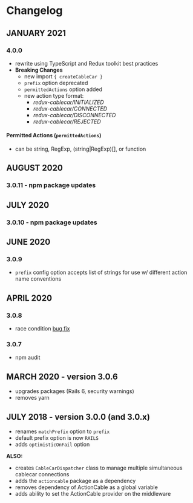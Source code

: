 # Changelog
## JANUARY 2021
### 4.0.0
- rewrite using TypeScript and Redux toolkit best practices
- **Breaking Changes**
  - new import `{ createCableCar }`
  - `prefix` option deprecated
  - `permittedActions` option added
  - new action type format:
    - *redux-cablecar/INITIALIZED*
    - *redux-cablecar/CONNECTED*
    - *redux-cablecar/DISCONNECTED*
    - *redux-cablecar/REJECTED*
#### Permitted Actions (`permittedActions`)
- can be string, RegExp, (string|RegExp)[], or function

## AUGUST 2020
### 3.0.11 - npm package updates

## JULY 2020
### 3.0.10 - npm package updates

## JUNE 2020
### 3.0.9
- `prefix` config option accepts list of strings for use w/ different action name conventions

## APRIL 2020
### 3.0.8
- race condition [bug fix](https://github.com/ndhays/redux-cablecar/issues/9)

### 3.0.7
- npm audit

## MARCH 2020 - version 3.0.6

- upgrades packages (Rails 6, security warnings)
- removes yarn


## JULY 2018 - version 3.0.0 (and 3.0.x)

- renames `matchPrefix` option to `prefix`
- default prefix option is now `RAILS`
- adds `optimisticOnFail` option

**ALSO:**
- creates `CableCarDispatcher` class to manage multiple simultaneous cablecar connections
- adds the `actioncable` package as a dependency
- removes dependency of ActionCable as a global variable
- adds ability to set the ActionCable provider on the middleware
